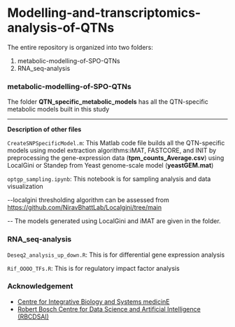 # Modelling-and-transcriptomics-analysis-of-QTNs
The entire repository is organized into two folders:
1) metabolic-modelling-of-SPO-QTNs
2) RNA_seq-analysis

### metabolic-modelling-of-SPO-QTNs
The folder **QTN_specific_metabolic_models** has all the QTN-specific metabolic models built in this study
__________________________________________________________________________

**Description of other files**

```CreateSNPSpecificModel.m```: This Matlab code file builds all the QTN-specific models using model extraction algorithms:iMAT, FASTCORE, and INIT by preprocessing the gene-expression data (**tpm_counts_Average.csv**) using LocalGini or Standep  from Yeast genome-scale model (**yeastGEM.mat**)

```optgp_sampling.ipynb```: This notebook is for sampling analysis and data visualization

--localgini thresholding algorithm can be assessed from https://github.com/NiravBhattLab/Localgini/tree/main 

-- The models generated using LocalGini and iMAT are given in the folder.

### RNA_seq-analysis
```Deseq2_analysis_up_down.R```: This is for differential gene expression analysis

```Rif_OOOO_TFs.R```: This is for regulatory impact factor analysis

### Acknowledgement
* [Centre for Integrative Biology and Systems medicinE](https://ibse.iitm.ac.in/)
* [Robert Bosch Centre for Data Science and Artificial Intelligence (RBCDSAI)](https://rbcdsai.iitm.ac.in/)
